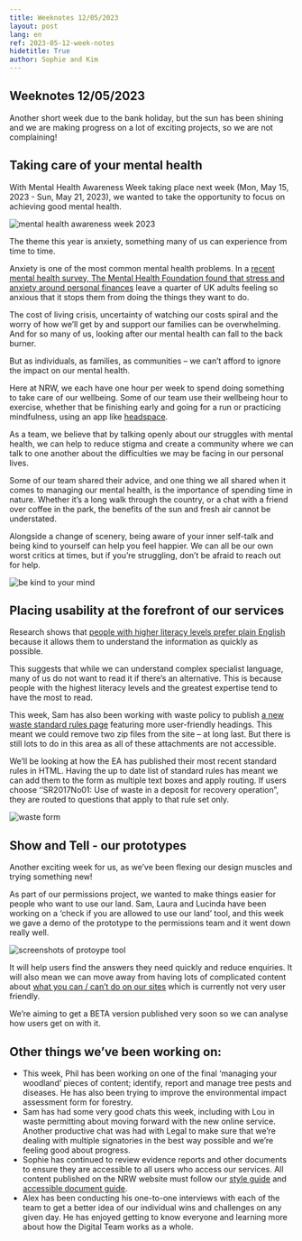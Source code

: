 ```yaml
---
title: Weeknotes 12/05/2023
layout: post
lang: en
ref: 2023-05-12-week-notes
hidetitle: True
author: Sophie and Kim
---
```


## Weeknotes 12/05/2023

Another short week due to the bank holiday, but the sun has been shining and we are making progress on a lot of exciting projects, so we are not complaining!

## Taking care of your mental health

With Mental Health Awareness Week taking place next week (Mon, May 15, 2023 - Sun, May 21, 2023), we wanted to take the opportunity to focus on achieving good mental health.

![mental health awareness week 2023](https://github.com/nrw-digital/week-notes/blob/02f4410de2f77bc3c2b5c7efe510fe10473ad057/images/Picture1.jpg?raw=true)

The theme this year is anxiety, something many of us can experience from time to time.

Anxiety is one of the most common mental health problems. In a [recent mental health survey, The Mental Health Foundation found that stress and anxiety around personal finances](https://www.mentalhealth.org.uk/about-us/news/stress-anxiety-and-hopelessness-over-personal-finances-widespread-across-uk-new-mental-health-survey) leave a quarter of UK adults feeling so anxious that it stops them from doing the things they want to do.

The cost of living crisis, uncertainty of watching our costs spiral and the worry of how we’ll get by and support our families can be overwhelming. And for so many of us, looking after our mental health can fall to the back burner.

But as individuals, as families, as communities – we can’t afford to ignore the impact on our mental health.

Here at NRW, we each have one hour per week to spend doing something to take care of our wellbeing. Some of our team use their wellbeing hour to exercise, whether that be finishing early and going for a run or practicing mindfulness, using an app like [headspace](https://www.headspace.com/).

As a team, we believe that by talking openly about our struggles with mental health, we can help to reduce stigma and create a community where we can talk to one another about the difficulties we may be facing in our personal lives.

Some of our team shared their advice, and one thing we all shared when it comes to managing our mental health, is the importance of spending time in nature. Whether it’s a long walk through the country, or a chat with a friend over coffee in the park, the benefits of the sun and fresh air cannot be understated.

Alongside a change of scenery, being aware of your inner self-talk and being kind to yourself can help you feel happier. We can all be our own worst critics at times, but if you’re struggling, don’t be afraid to reach out for help.

![be kind to your mind](https://github.com/nrw-digital/week-notes/blob/02f4410de2f77bc3c2b5c7efe510fe10473ad057/images/IMG-20230508-WA0000.jpg?raw=true)

## Placing usability at the forefront of our services

Research shows that [people with higher literacy levels prefer plain English](https://www.nngroup.com/articles/plain-language-experts/) because it allows them to understand the information as quickly as possible.

This suggests that while we can understand complex specialist language, many of us do not want to read it if there’s an alternative. This is because people with the highest literacy levels and the greatest expertise tend to have the most to read.

This week, Sam has also been working with waste policy to publish [a new waste standard rules page](https://naturalresources.wales/permits-and-permissions/waste-permitting/standard-rules-and-risk-assessments-for-waste/?lang=en) featuring more user-friendly headings. This meant we could remove two zip files from the site – at long last. But there is still lots to do in this area as all of these attachments are not accessible. 

We’ll be looking at how the EA has published their most recent standard rules in HTML. Having the up to date list of standard rules has meant we can add them to the form as multiple text boxes and apply routing. If users choose ‘’SR2017No01: Use of waste in a deposit for recovery operation”, they are routed to questions that apply to that rule set only. 

![waste form](https://github.com/nrw-digital/week-notes/blob/f79a37005d93660b8a62d515894e3928ea5279ed/images/waste%20form.png?raw=true)

## Show and Tell - our prototypes

Another exciting week for us, as we’ve been flexing our design muscles and trying something new! 

As part of our permissions project, we wanted to make things easier for people who want to use our land. Sam, Laura and Lucinda have been working on a ‘check if you are allowed to use our land’ tool, and this week we gave a demo of the prototype to the permissions team and it went down really well. 

![screenshots of protoype tool](https://github.com/nrw-digital/week-notes/blob/02f4410de2f77bc3c2b5c7efe510fe10473ad057/images/prototype.png?raw=true)

It will help users find the answers they need quickly and reduce enquiries. It will also mean we can move away from having lots of complicated content about [what you can / can’t do on our sites](https://naturalresourceswales.gov.uk/permits-and-permissions/plan-an-event-activity-or-project-on-our-land/check-if-you-need-permission-to-film-organise-an-event-or-carry-out-an-activity-on-our-land/?lang=en) which is currently not very user friendly.

We’re aiming to get a BETA version published very soon so we can analyse how users get on with it.

## Other things we’ve been working on:
+ This week, Phil has been working on one of the final ‘managing your woodland’ pieces of content; identify, report and manage tree pests and diseases. He has also been trying to improve the environmental impact assessment form for forestry.
+ Sam has had some very good chats this week, including with Lou in waste permitting about moving forward with the new online service. Another productive chat was had with Legal to make sure that we’re dealing with multiple signatories in the best way possible and we’re feeling good about progress.
+ Sophie has continued to review evidence reports and other documents to ensure they are accessible to all users who access our services. All content published on the NRW website must follow our [style guide](https://naturalresources.wales/footer-links/a-z-style-guide/?lang=en) and [accessible document guide](https://naturalresources.wales/footer-links/writing-accessible-documents/?lang=en).
+ Alex has been conducting his one-to-one interviews with each of the team to get a better idea of our individual wins and challenges on any given day. He has enjoyed getting to know everyone and learning more about how the Digital Team works as a whole. 
